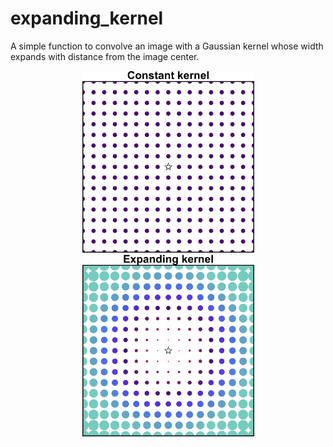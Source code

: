 # expanding_kernel

A simple function to convolve an image with a Gaussian kernel whose width expands with distance from the image center.

<p align='center'>
  <img src="_static/constant_kernel.png" width="275" height="291">
  <img src="_static/expanding_kernel.png" width="275" height="291">
</p>
